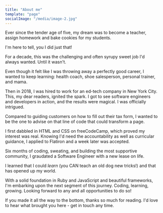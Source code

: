 ```yaml
---
title: "About me"
template: "page"
socialImage: "/media/image-2.jpg"
---
```


Ever since the tender age of five, my dream was to become a teacher, assign homework and bake cookies for my students.

I'm here to tell, you I did just that!

For a decade, this was the challenging and often syrupy sweet job I'd always wanted. Until it wasn't.

Even though it felt like I was throwing away a perfectly good career, I wanted to keep learning: health coach, shoe salesperson, personal trainer, and mama.

Then in 2018, I was hired to work for an ed-tech company in New York City. This, my dear readers, ignited the spark. I got to see software engineers and developers in action, and the results were magical. I was officially intrigued.

Compared to guiding customers on how to fill out their tax form, I wanted to be the one to advise on that line of code that could transform a page. 

I first dabbled in HTML and CSS on freeCodeCamp, which proved my interest was real. Knowing I'd need the accountability as well as curricular guidance, I applied to Flatiron and a week later was accepted.

Six months of coding, sweating, and building the most supportive community, I graudated a Software Engineer with a new lease on life.

I learned that I could *learn* (you CAN teach an old dog new tricks!) and that has opened up my world. 

With a solid foundation in Ruby and JavaScript and beautiful frameworks, I'm embarking upon the next segment of this journey. Coding, learning, growing. Looking forward to any and all opportunities to do so!

If you made it all the way to the bottom, thanks so much for reading. I'd love to hear what brought you here - get in touch any time.